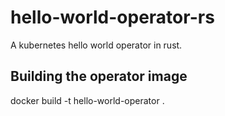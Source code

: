 # hello-world-operator-rs
A kubernetes hello world operator in rust.

## Building the operator image

docker build -t hello-world-operator .